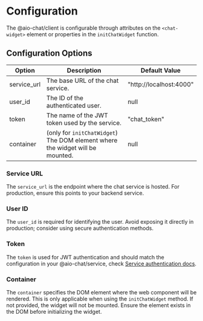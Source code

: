# Configuration

The @aio-chat/client is configurable through attributes on the `<chat-widget>` element or properties in the `initChatWidget` function.

## Configuration Options

| Option      | Description                                                                 | Default Value           |
| ----------- | --------------------------------------------------------------------------- | ----------------------- |
| service_url | The base URL of the chat service.                                           | "http://localhost:4000" |
| user_id     | The ID of the authenticated user.                                           | null                    |
| token       | The name of the JWT token used by the service.                              | "chat_token"            |
| container   | (only for `initChatWidget`) The DOM element where the widget will be mounted. | null                    |

### Service URL

The `service_url` is the endpoint where the chat service is hosted. For production, ensure this points to your backend service.

### User ID

The `user_id` is required for identifying the user. Avoid exposing it directly in production; consider using secure authentication methods.

### Token

The `token` is used for JWT authentication and should match the configuration in your @aio-chat/service, check [Service authentication docs](./../service/authentication.md#authentication-methods).

### Container

The `container` specifies the DOM element where the web component will be rendered. This is only applicable when using the `initChatWidget` method. If not provided, the widget will not be mounted. Ensure the element exists in the DOM before initializing the widget.